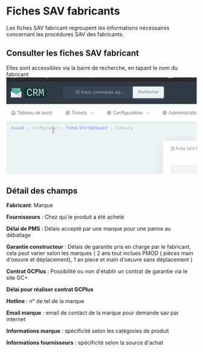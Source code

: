 # Fiches SAV fabricants

Les fiches SAV fabricant regroupent les informations nécessaires concernant les procédures SAV des fabricants.

## Consulter les fiches SAV fabricant
Elles sont accessibles via la barre de recherche, en tapant le nom du fabricant
        ![Recherche](assets/fiche_sav_fabricant/recherche_fiche_sav_fabricant.gif)

## Détail des champs

**Fabricant**: Marque

**Fournisseurs** : Chez qui le produit a été acheté

**Délai de PMS** : Délais accepté par une marque pour une panne au déballage

**Garantie constructeur** : Délais de garantie pris en charge par le fabricant, cela peut varier selon les marques ( 2 ans tout inclues PMOD ( pièces main d'oeuvre et déplacement), 1 an piece et main d'oeuvre sans déplacement )

**Contrat GCPlus** : Possibilité ou non d'établir un contrat de garantie via le site GC+

**Délai pour réaliser contrat GCPlus**

**Hotline** : n° de tel de la marque

**Email marque** : email de contact de la marque pour demande sav par internet

**Informations marque** : spécificité selon les catégories de produit

**Informations fournisseurs** : spécificité selon la source d'achat
